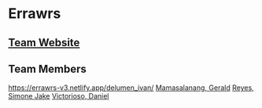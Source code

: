 # Errawrs
## [Team Website](https://errawrs-v3.netlify.app)

## Team Members

https://errawrs-v3.netlify.app/delumen_ivan/
[Mamasalanang, Gerald](https://errawrs-v3.netlify.app/mamasalanang_gerald/)
[Reyes, Simone Jake](https://errawrs-v3.netlify.app/reyes_simonejake/)
[Victorioso, Daniel](https://errawrs-v3.netlify.app/victorioso_daniel/)
